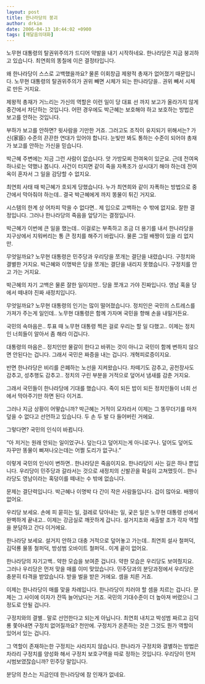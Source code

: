 ```yaml
---
layout: post
title: 한나라당의 붕괴
author: drkim
date: 2006-04-13 10:44:02 +0900
tags: [깨달음의대화]
---
```


  
노무현 대통령의 탈권위주의가 드디어 약발을 내기 시작하네요. 한나라당은 지금 붕괴하고 있습니다. 최연희의 똥칠에 이은 결정타입니다. 
  

  
왜 한나라당이 스스로 고백했을까요? 물론 이회창급 제왕적 총재가 없어졌기 때문입니다. 노무현 대통령의 탈권위주의가 권위 빼면 시체가 되는 한나라당을.. 권위 빼서 시체로 만든 거지요.
  

  
제왕적 총재가 거느리는 가신의 역할은 이런 일이 당 대표 선 까지 보고가 올라가지 않게 중간에서 차단하는 것입니다. 어떤 경우에도 박근혜는 보호해야 하고 보호하는 방법은 보고를 안하는 것입니다. 
  

  
부하가 보고를 안하면? 윗사람을 기만한 거죠. 그러고도 조직이 유지되기 위해서는? 가신(家臣) 수준의 끈끈한 연대가 있어야 합니다. 눈빛만 봐도 통하는 수준이 되어야 총재가 보고를 안하는 가신을 믿습니다. 
  

  
박근혜 주변에는 지금 그런 사람이 없습니다. 앗 가방모찌 전여옥이 있군요. 근데 전여옥 하나로는 약했나 봅니다. 사건이 터지면 같이 죽을 자폭조가 상시대기 해야 하는데 전여옥이 혼자서 그 일을 감당할 수 없지요.
  

  
최연희 사태 때 박근혜가 호되게 당했습니다. 누가 최연희와 같이 자폭하는 방법으로 중간에서 막아줘야 하는데.. 결국 박근혜에게 까지 똥물이 튀긴 거지요.
  

  
시스템의 한계 상 어차피 막을 수 없다면.. 제 입으로 고백하는 수 밖에 없지요. 잘한 결정입니다. 그러나 한나라당의 죽음을 앞당기는 결정입니다. 
  

  
박근혜가 이번에 큰 일을 했는데.. 이걸로는 부족하고 조금 더 용기를 내서 한나라당을 지구상에서 지워버리는 통 큰 정치를 해주기 바랍니다. 물론 그럴 배짱이 있을 리 없지만.
  

  
무엇일까요? 노무현 대통령은 민주당과 우리당을 쪼개는 결단을 내렸습니다. 구정치와 결별한 거지요. 박근혜와 이명박은 당을 쪼개는 결단을 내리지 못했습니다. 구정치를 안고 가는 거지요.
  

  
박근혜의 자기 고백은 물론 잘한 일이지만.. 당을 쪼개고 가야 진짜입니다. 영남 혹을 당에서 떼내야 진짜 새정치입니다. 
  

  
무엇일까요? 노무현 대통령의 인기는 많이 떨어졌습니다. 정치인은 국민의 스트레스를 가져가 주는게 일인데.. 노무현 대통령은 함께 가자며 국민을 향해 손을 내밀거든요. 
  

  
국민의 속마음은.. 투표 때 노무현 대통령 찍은 걸로 우리는 할 일 다했고.. 이제는 정치인 너희들이 알아서 좀 해라 이겁니다. 
  

  
대통령의 마음은.. 정치인만 물갈이 한다고 바뀌는 것이 아니고 국민이 함께 변하지 않으면 안된다는 겁니다. 그래서 국민은 짜증을 내는 겁니다. 개혁피로증이지요. 
  

  
반면 한나라당은 비리를 은폐하는 노선을 지켜왔습니다. 차떼기도 감추고, 공천장사도 감추고, 성추행도 감추고.. 정치의 구린 부분을 거적으로 덮어서 냄새를 감춘 거지요. 
  

  
그래서 국민들이 한나라당에 기대를 했습니다. 죽이 되든 밥이 되든 정치인들이 너희 선에서 막아주기만 하면 된다 이거죠.
  

  
그러나 지금 상황이 어떻습니까? 박근혜는 거적이 모자라서 이제는 그 똥무더기를 마저 덮을 수 없다고 선언하고 있습니다. 두 손 두 발 다 들어버린 거에요.
  

  
그렇다면? 국민의 인식이 바뀝니다.
  

  
“아 저거는 원래 안되는 일이었구나. 덮는다고 덮어지는게 아니로구나. 덮어도 덮어도 자꾸만 똥물이 삐져나오는데는 어쩔 도리가 없구나.”
  

  
이렇게 국민의 인식이 변하면.. 한나라당은 죽음이지요. 한나라당이 사는 길은 하나 뿐입니다. 우리당이 민주당과 갈라서는 것으로 새정치의 신발끈을 확실히 고쳐맸듯이.. 한나라당도 영남이라는 혹덩이를 떼내는 수 밖에 없습니다. 
  

  
문제는 결단력입니다. 박근혜나 이명박 다 간이 작은 사람들입니다. 겁이 많아요. 배짱이 없어요. 
  

  
우리당 보세요. 손에 피 묻히는 일, 걸레로 닦아내는 일, 궂은 일은 노무현 대통령 선에서 완벽하게 끝내고.. 이제는 강금실로 깨끗하게 갑니다. 설거지조와 새출발 조가 각자 역할을 분담하고 간다 이거에요.
  

  
한나라당 보세요. 설거지 안하고 대충 거적으로 덮어놓고 가는데.. 최연희 설사 철퍼덕, 김덕룡 물똥 철퍼덕, 방성범 오바이트 철퍼덕.. 이게 끝이 없어요.
  

  
한나라당의 자기고백.. 약한 모습을 보여준 겁니다. 약한 모습은 우리당도 보여줬지요. 그러나 우리당은 먼저 맞을 매를 이미 맞았습니다. 민주당과의 분당과정에서 우리당은 충분히 타격을 받았습니다. 받을 벌을 받은 거에요. 셈을 치른 거죠.
  

  
이제는 한나라당이 매를 맞을 차례입니다. 한나라당이 치러야 할 셈을 치르는 겁니다. 문제는 그 사이에 이자가 잔뜩 늘어났다는 거죠. 국민의 기대수준이 더 높아져 버렸으니 그 정도로 안될 겁니다. 
  

  
구정치와의 결별.. 말로 선언한다고 되는게 아닙니다. 최연희 내치고 박성범 짜르고 김덕룡 쫓아내면 구정치 없어질까요? 천만에. 구정치가 온존하는 것은 그것도 뭔가 역할이 있어서 있는 겁니다. 
  

  
그 역할이 존재하는한 구정치는 사라지지 않습니다. 한나라가 구정치와 결별하는 방법은 차라리 구정치를 양성화 해서 구정치 보호구역을 따로 정하는 것입니다. 우리당이 먼저 시범보였잖습니까? 민주당 말입니다. 
  

  
분당의 찬스는 지금인데 한나라당에 참 인재가 없네요.